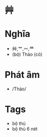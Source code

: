 # 艸

# Nghĩa
* 艸,艹,䒑,龷
* (bộ) Thảo (cỏ)

# Phát âm
* /Thảo/

# Tags
* bộ thủ
*  bộ thủ 6 nét

<script>window.HANZI_FIELD='艸';</script>
